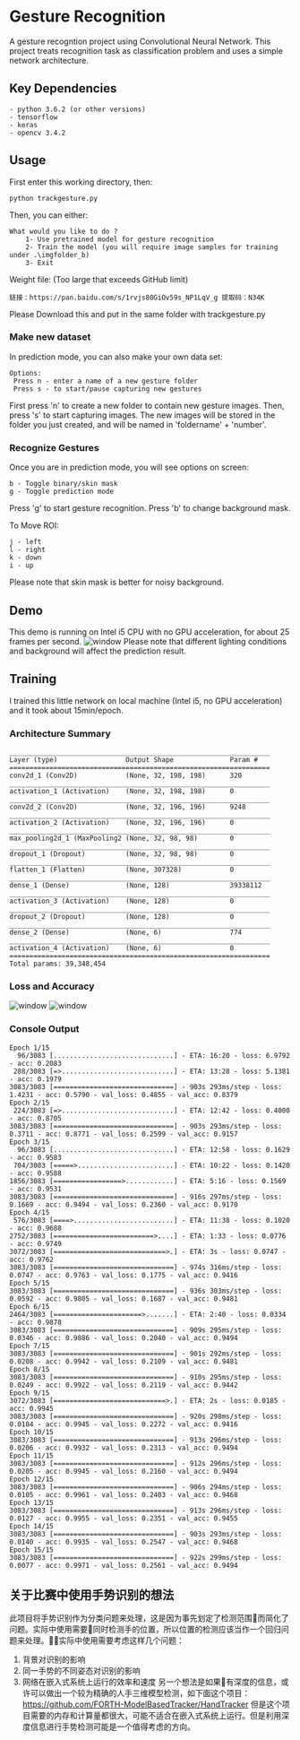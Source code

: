 # Gesture Recognition

A gesture recogntion project using Convolutional Neural Network. This project treats recognition task as classification problem and uses a simple network architecture.

## Key Dependencies
```
- python 3.6.2 (or other versions)
- tensorflow
- keras
- opencv 3.4.2
```

## Usage
First enter this working directory, then:
```
python trackgesture.py
```
Then, you can either:
```
What would you like to do ?
    1- Use pretrained model for gesture recognition
    2- Train the model (you will require image samples for training under .\imgfolder_b)
    3- Exit	
```
Weight file: (Too large that exceeds GitHub limit)
```
链接：https://pan.baidu.com/s/1rvjs80GiOv59s_NP1LqV_g 提取码：N34K
```
Please Download this and put in the same folder with trackgesture.py

### Make new dataset
In prediction mode, you can also make your own data set:
```
Options:
 Press n - enter a name of a new gesture folder
 Press s - to start/pause capturing new gestures
```
First press 'n' to create a new folder to contain new gesture images. Then, press 's' to start capturing images. The new images will be stored in the folder you just created, and will be named in 'foldername' + 'number'.

### Recognize Gestures
Once you are in prediction mode, you will see options on screen:
```
b - Toggle binary/skin mask
g - Toggle prediction mode
```
Press 'g' to start gesture recognition.
Press 'b' to change background mask.

To Move ROI:
```
j - left
l - right
k - down
i - up
```

Please note that skin mask is better for noisy background.


## Demo
This demo is running on Intel i5 CPU with no GPU acceleration, for about 25 frames per second.
![window](./img/demo.gif)
Please note that different lighting conditions and background will affect the prediction result.
## Training

I trained this little network on local machine (Intel i5, no GPU acceleration) and it took about 15min/epoch. 

### Architecture Summary
```
_________________________________________________________________
Layer (type)                 Output Shape              Param #   
=================================================================
conv2d_1 (Conv2D)            (None, 32, 198, 198)      320       
_________________________________________________________________
activation_1 (Activation)    (None, 32, 198, 198)      0         
_________________________________________________________________
conv2d_2 (Conv2D)            (None, 32, 196, 196)      9248      
_________________________________________________________________
activation_2 (Activation)    (None, 32, 196, 196)      0         
_________________________________________________________________
max_pooling2d_1 (MaxPooling2 (None, 32, 98, 98)        0         
_________________________________________________________________
dropout_1 (Dropout)          (None, 32, 98, 98)        0         
_________________________________________________________________
flatten_1 (Flatten)          (None, 307328)            0         
_________________________________________________________________
dense_1 (Dense)              (None, 128)               39338112  
_________________________________________________________________
activation_3 (Activation)    (None, 128)               0         
_________________________________________________________________
dropout_2 (Dropout)          (None, 128)               0         
_________________________________________________________________
dense_2 (Dense)              (None, 6)                 774       
_________________________________________________________________
activation_4 (Activation)    (None, 6)                 0         
=================================================================
Total params: 39,348,454
```

 

### Loss and Accuracy
![window](./img/train_acc_vs_val_acc.png)
![window](./img/train_loss_vs_val_loss.png)

### Console Output
```
Epoch 1/15
  96/3083 [..............................] - ETA: 16:20 - loss: 6.9792 - acc: 0.2083
 288/3083 [=>............................] - ETA: 13:28 - loss: 5.1381 - acc: 0.1979
3083/3083 [==============================] - 903s 293ms/step - loss: 1.4231 - acc: 0.5790 - val_loss: 0.4855 - val_acc: 0.8379
Epoch 2/15
 224/3083 [=>............................] - ETA: 12:42 - loss: 0.4000 - acc: 0.8705
3083/3083 [==============================] - 903s 293ms/step - loss: 0.3711 - acc: 0.8771 - val_loss: 0.2599 - val_acc: 0.9157
Epoch 3/15
  96/3083 [..............................] - ETA: 12:58 - loss: 0.1629 - acc: 0.9583
 704/3083 [=====>........................] - ETA: 10:22 - loss: 0.1420 - acc: 0.9588
1856/3083 [=================>............] - ETA: 5:16 - loss: 0.1569 - acc: 0.9531 
3083/3083 [==============================] - 916s 297ms/step - loss: 0.1669 - acc: 0.9494 - val_loss: 0.2360 - val_acc: 0.9170
Epoch 4/15
 576/3083 [====>.........................] - ETA: 11:38 - loss: 0.1020 - acc: 0.9688
2752/3083 [=========================>....] - ETA: 1:33 - loss: 0.0776 - acc: 0.9749 
3072/3083 [============================>.] - ETA: 3s - loss: 0.0747 - acc: 0.9762  
3083/3083 [==============================] - 974s 316ms/step - loss: 0.0747 - acc: 0.9763 - val_loss: 0.1775 - val_acc: 0.9416
Epoch 5/15
3083/3083 [==============================] - 936s 303ms/step - loss: 0.0592 - acc: 0.9805 - val_loss: 0.1687 - val_acc: 0.9481
Epoch 6/15
2464/3083 [======================>.......] - ETA: 2:40 - loss: 0.0334 - acc: 0.9878    
3083/3083 [==============================] - 909s 295ms/step - loss: 0.0346 - acc: 0.9886 - val_loss: 0.2040 - val_acc: 0.9494
Epoch 7/15
3083/3083 [==============================] - 901s 292ms/step - loss: 0.0208 - acc: 0.9942 - val_loss: 0.2109 - val_acc: 0.9481
Epoch 8/15
3083/3083 [==============================] - 910s 295ms/step - loss: 0.0249 - acc: 0.9922 - val_loss: 0.2119 - val_acc: 0.9442
Epoch 9/15
3072/3083 [============================>.] - ETA: 2s - loss: 0.0185 - acc: 0.9945   
3083/3083 [==============================] - 920s 298ms/step - loss: 0.0184 - acc: 0.9945 - val_loss: 0.2272 - val_acc: 0.9416
Epoch 10/15
3083/3083 [==============================] - 913s 296ms/step - loss: 0.0206 - acc: 0.9932 - val_loss: 0.2313 - val_acc: 0.9494
Epoch 11/15
3083/3083 [==============================] - 912s 296ms/step - loss: 0.0205 - acc: 0.9945 - val_loss: 0.2160 - val_acc: 0.9494
Epoch 12/15
3083/3083 [==============================] - 906s 294ms/step - loss: 0.0105 - acc: 0.9961 - val_loss: 0.2403 - val_acc: 0.9468
Epoch 13/15
3083/3083 [==============================] - 913s 296ms/step - loss: 0.0127 - acc: 0.9955 - val_loss: 0.2351 - val_acc: 0.9455
Epoch 14/15
3083/3083 [==============================] - 903s 293ms/step - loss: 0.0140 - acc: 0.9935 - val_loss: 0.2547 - val_acc: 0.9468
Epoch 15/15
3083/3083 [==============================] - 922s 299ms/step - loss: 0.0077 - acc: 0.9971 - val_loss: 0.2561 - val_acc: 0.9494
```

## 关于比赛中使用手势识别的想法

此项目将手势识别作为分类问题来处理，这是因为事先划定了检测范围而简化了问题。实际中使用需要同时检测手的位置，所以位置的检测应该当作一个回归问题来处理。实际中使用需要考虑这样几个问题：
1. 背景对识别的影响
2. 同一手势的不同姿态对识别的影响
3. 网络在嵌入式系统上运行的效率和速度
另一个想法是如果有深度的信息，或许可以做出一个较为精确的人手三维模型检测，如下面这个项目：
https://github.com/FORTH-ModelBasedTracker/HandTracker
但是这个项目需要的内存和计算量都很大，可能不适合在嵌入式系统上运行。但是利用深度信息进行手势检测可能是一个值得考虑的方向。